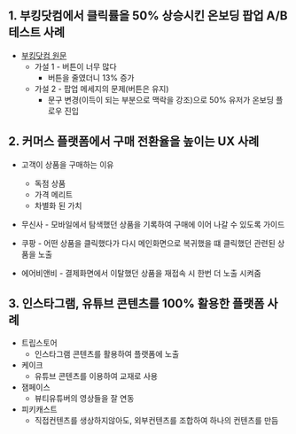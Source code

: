 ## 1. 부킹닷컴에서 클릭률을 50% 상승시킨 온보딩 팝업 A/B 테스트 사례
* [부킹닷컴 원문](https://booking.design/what-we-learned-onboarding-2-million-hosts-on-booking-com-99412c03fa3a?gi=8c8842f1bf22)
  * 가설 1 - 버튼이 너무 많다
    * 버튼을 줄였더니 13% 증가
  * 가설 2 - 팝업 메세지의 문제(버튼은 유지)
    * 문구 변경(이득이 되는 부분으로 맥락을 강조)으로 50% 유저가 온보딩 플로우 진입

## 2. 커머스 플랫폼에서 구매 전환율을 높이는 UX 사례
* 고객이 상품을 구매하는 이유
  * 독점 상품
  * 가격 메리트
  * 차별화 된 가치

* 무신사 - 모바일에서 탐색했던 상품을 기록하여 구매에 이어 나갈 수 있도록 가이드
* 쿠팡 - 어떤 상품을 클릭했다가 다시 메인화면으로 복귀했을 떄 클릭했던 관련된 상품을 노출
* 에어비앤비 - 결제화면에서 이탈했던 상품을 재접속 시 한번 더 노출 시켜줌

## 3. 인스타그램, 유튜브 콘텐츠를 100% 활용한 플랫폼 사례
* 트립스토어
  * 인스타그램 콘텐츠를 활용하여 플랫폼에 노출
* 케이크
  * 유튜브 콘텐츠를 이용하여 교재로 사용
* 잼페이스
  * 뷰티유튜버의 영상들을 잘 연동
* 피키캐스트
  * 직접컨텐츠를 생상하지않아도, 외부컨텐츠를 조합하여 하나의 컨텐츠를 만듬
